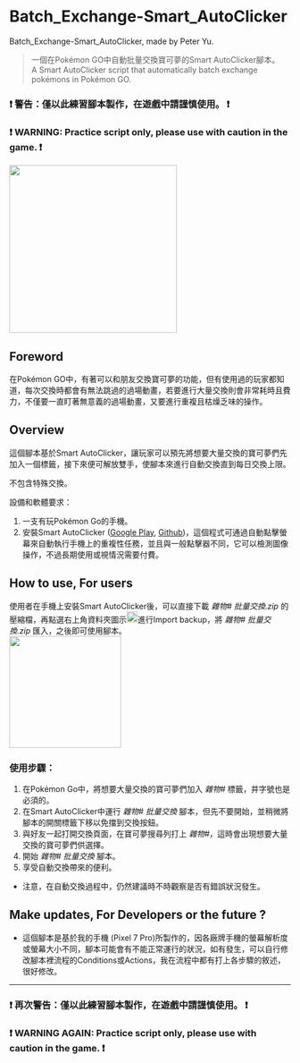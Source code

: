 # Batch_Exchange-Smart_AutoClicker

Batch_Exchange-Smart_AutoClicker, made by Peter Yu.
> 一個在Pokémon GO中自動批量交換寶可夢的Smart AutoClicker腳本。    
> A Smart AutoClicker script that automatically batch exchange pokémons in Pokémon GO.

### ❗ 警告：僅以此練習腳本製作，在遊戲中請謹慎使用。 ❗    
### ❗ WARNING: Practice script only, please use with caution in the game. ❗    
<img src= "https://github.com/peter890331/Batch_Exchange-Smart_AutoClicker/blob/figures/icon.png" width="300px">

## Foreword
在Pokémon GO中，有著可以和朋友交換寶可夢的功能，但有使用過的玩家都知道，每次交換時都會有無法跳過的過場動畫，若要進行大量交換則會非常耗時且費力，不僅要一直盯著無意義的過場動畫，又要進行重複且枯燥乏味的操作。    

## Overview
這個腳本基於Smart AutoClicker，讓玩家可以預先將想要大量交換的寶可夢們先加入一個標籤，接下來便可解放雙手，使腳本來進行自動交換直到每日交換上限。

不包含特殊交換。   

設備和軟體要求：
  1. 一支有玩Pokémon Go的手機。
  2. 安裝Smart AutoClicker ([Google Play][1], [Github][2])，這個程式可通過自動點擊螢幕來自動執行手機上的重複性任務，並且與一般點擊器不同，它可以檢測圖像操作，不過長期使用或視情況需要付費。

[1]: https://play.google.com/store/apps/details?id=com.buzbuz.smartautoclicker
[2]: https://github.com/Nain57/Smart-AutoClicker

## How to use, For users
使用者在手機上安裝Smart AutoClicker後，可以直接下載 *雜物# 批量交換.zip* 的壓縮檔，再點選右上角資料夾圖示<img src= "https://github.com/peter890331/Batch_Exchange-Smart_AutoClicker/blob/figures/import.png" width="20px">進行Import backup，將 *雜物# 批量交換.zip* 匯入，之後即可使用腳本。    
<img src= "https://github.com/peter890331/Batch_Exchange-Smart_AutoClicker/blob/figures/import%20backup.png" width="200px">

### 使用步驟：
  1. 在Pokémon Go中，將想要大量交換的寶可夢們加入 *雜物#* 標籤，井字號也是必須的。
  2. 在Smart AutoClicker中運行 *雜物# 批量交換* 腳本，但先不要開始，並稍微將腳本的開關標籤下移以免擋到交換按鈕。
  3. 與好友一起打開交換頁面，在寶可夢搜尋列打上 *雜物#*，這時會出現想要大量交換的寶可夢們供選擇。
  4. 開始 *雜物# 批量交換* 腳本。
  5. 享受自動交換帶來的便利。
     
- 注意，在自動交換過程中，仍然建議時不時觀察是否有錯誤狀況發生。

## Make updates, For Developers or the future ?
- 這個腳本是基於我的手機 (Pixel 7 Pro)所製作的，因各廠牌手機的螢幕解析度或螢幕大小不同，腳本可能會有不能正常運行的狀況，如有發生，可以自行修改腳本裡流程的Conditions或Actions，我在流程中都有打上各步驟的敘述，很好修改。

---

### ❗ 再次警告：僅以此練習腳本製作，在遊戲中請謹慎使用。 ❗    
### ❗ WARNING AGAIN: Practice script only, please use with caution in the game. ❗
